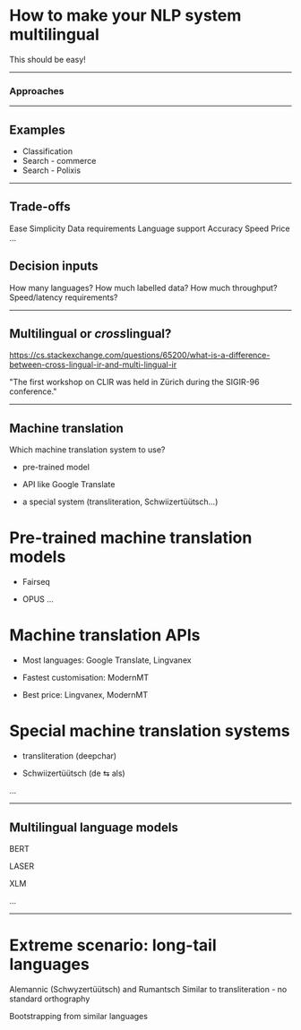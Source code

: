 # How to make your NLP system multilingual

This should be easy!

---
### Approaches




---
## Examples

- Classification
- Search - commerce
- Search - Polixis


---

## Trade-offs
Ease
Simplicity
Data requirements
Language support
Accuracy
Speed
Price
...

## Decision inputs
How many languages?
How much labelled data?
How much throughput?
Speed/latency requirements?


---
## Multilingual or *cross*lingual?

https://cs.stackexchange.com/questions/65200/what-is-a-difference-between-cross-lingual-ir-and-multi-lingual-ir

"The first workshop on CLIR was held in Zürich during the SIGIR-96 conference."

---
## Machine translation

Which machine translation system to use?

- pre-trained model

- API like Google Translate

- a special system (transliteration, Schwiizertüütsch...)


# Pre-trained machine translation models

- Fairseq

- OPUS
...


# Machine translation APIs

- Most languages: Google Translate, Lingvanex

- Fastest customisation: ModernMT

- Best price: Lingvanex, ModernMT


# Special machine translation systems

- transliteration (deepchar)

- Schwiizertüütsch (de ⇆ als)

...

---

## Multilingual language models

BERT

LASER

XLM

...

---

# Extreme scenario: long-tail languages 

Alemannic (Schwyzertüütsch) and Rumantsch
Similar to transliteration - no standard orthography

Bootstrapping from similar languages


